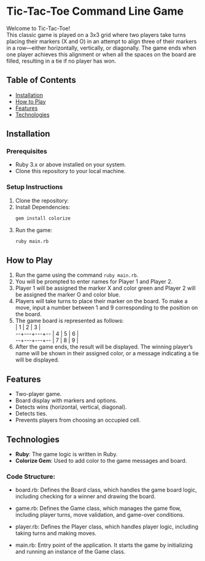 # Tic-Tac-Toe Command Line Game

Welcome to Tic-Tac-Toe!\
This classic game is played on a 3x3 grid where two players take turns placing their markers (X and O) 
in an attempt to align three of their markers in a row—either horizontally, vertically, or diagonally. 
The game ends when one player achieves this alignment or when all the spaces on the board are filled, 
resulting in a tie if no player has won.

## Table of Contents

- [Installation](#installation)
- [How to Play](#how-to-play)
- [Features](#features)
- [Technologies](#technologies)

## Installation

### Prerequisites

- Ruby 3.x or above installed on your system.
- Clone this repository to your local machine.

### Setup Instructions

1. Clone the repository:
2. Install Dependencies:
   ```bash
   gem install colorize
   ```
3. Run the game:
   ```bash
   ruby main.rb
   ```

## How to Play
1. Run the game using the command `ruby main.rb`.
2. You will be prompted to enter names for Player 1 and Player 2.
3. Player 1 will be assigned the marker X and color green and Player 2 will be assigned the marker O and color blue.
4. Players will take turns to place their marker on the board. To make a move, input a number between 1 and 9 corresponding to the position on the board.
5. The game board is represented as follows:\
   | 1 | 2 | 3 |\
   --+---+---+--
   | 4 | 5 | 6 |\
   --+---+---+--
   | 7 | 8 | 9 |
6. After the game ends, the result will be displayed. The winning player’s name will be shown in their assigned color,
    or a message indicating a tie will be displayed.

## Features

- Two-player game.
- Board display with markers and options.
- Detects wins (horizontal, vertical, diagonal).
- Detects ties.
- Prevents players from choosing an occupied cell.

## Technologies

- **Ruby**: The game logic is written in Ruby.
- **Colorize Gem**: Used to add color to the game messages and board.

### Code Structure:
- board.rb: Defines the Board class, which handles the game board logic, including checking for a winner and drawing the board.

- game.rb: Defines the Game class, which manages the game flow, including player turns, move validation, and game-over conditions.

- player.rb: Defines the Player class, which handles player logic, including taking turns and making moves.

- main.rb: Entry point of the application. It starts the game by initializing and running an instance of the Game class.
